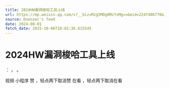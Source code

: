 ```yaml
---
title: 2024HW漏洞梭哈工具上线
url: https://mp.weixin.qq.com/s?__biz=Mzg5MDg0MzYxMg==&mid=2247486778&idx=2&sn=4edecc8007ac941098a7d57d6cad4c2a
source: Doonsec's feed
date: 2024-08-01
fetch_date: 2025-10-06T18:02:36.615545
---
```


# 2024HW漏洞梭哈工具上线

：
，
。

视频
小程序
赞
，轻点两下取消赞
在看
，轻点两下取消在看